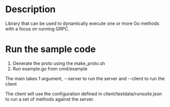 # Description
Library that can be used to dynamically execute one or more Go methods with a focus on running GRPC.


# Run the sample code
1. Generate the proto using the make_proto.sh
2. Run example.go from cmd/example

The main takes 1 argument, --server to run the server and --client to run the client

The client will use the configuration defined in client/testdata/runsuite.json to run a set of methods against the server.
